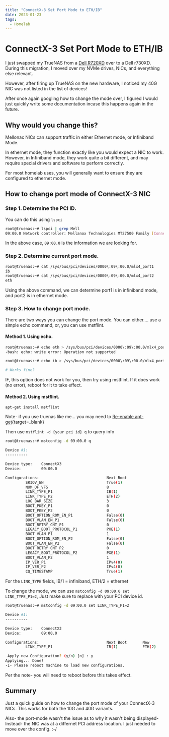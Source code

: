 ```yaml
---
title: "ConnectX-3 Set Port Mode to ETH/IB"
date: 2023-01-23
tags:
  - Homelab
---
```


# ConnectX-3 Set Port Mode to ETH/IB

I just swapped my TrueNAS from a [Dell R720XD](2023-01-13-r720xd-death.md) over to a Dell r730XD. During this migration, I moved over my NVMe drives, NICs, and everything else relevant.

However, after firing up TrueNAS on the new hardware, I noticed my 40G NIC was not listed in the list of devices!

After once again googling how to change the mode over, I figured I would just quickly write some documentation incase this happens again in the future.

<!-- more -->

## Why would you change this?

Mellonax NICs can support traffic in either Ethernet mode, or Infiniband Mode. 

In ethernet mode, they function exactly like you would expect a NIC to work. However, in Infiniband mode, they work quite a bit different, and may require special drivers and software to perform correctly.

For most homelab uses, you will generally want to ensure they are configured to ethernet mode.

## How to change port mode of ConnectX-3 NIC

### Step 1. Determine the PCI ID.

You can do this using `lspci`

``` bash
root@truenas:~# lspci | grep Mell
09:00.0 Network controller: Mellanox Technologies MT27500 Family [ConnectX-3]
```

In the above case, `09:00.0` is the information we are looking for.

### Step 2. Determine current port mode.

``` bash
root@truenas:~# cat /sys/bus/pci/devices/0000\:09\:00.0/mlx4_port1
ib
root@truenas:~# cat /sys/bus/pci/devices/0000\:09\:00.0/mlx4_port2
eth
```

Using the above command, we can determine port1 is in infiniband mode, and port2 is in ethernet mode.

### Step 3. How to change port mode.

There are two ways you can change the port mode. You can either.... use a simple echo command, or, you can use mstflint.

#### Method 1. Using echo.

``` bash
root@truenas:~# echo eth > /sys/bus/pci/devices/0000\:09\:00.0/mlx4_port1
-bash: echo: write error: Operation not supported

root@truenas:~# echo ib > /sys/bus/pci/devices/0000\:09\:00.0/mlx4_port1

# Works fine?
```

IF, this option does not work for you, then try using mstflint. If it does work (no error), reboot for it to take effect.

#### Method 2. Using mstflint.

`apt-get install mstflint`

Note- if you use truenas like me... you may need to [Re-enable apt-get](./../2022-03/2022-03-26-TrueNAS-Reenable-apt-get.md){target=_blank}

Then use `mstflint -d {your pci id} q` to query info

``` bash
root@truenas:~# mstconfig -d 09:00.0 q

Device #1:
----------

Device type:    ConnectX3
Device:         09:00.0

Configurations:                              Next Boot
         SRIOV_EN                            True(1)
         NUM_OF_VFS                          8
         LINK_TYPE_P1                        IB(1)
         LINK_TYPE_P2                        ETH(2)
         LOG_BAR_SIZE                        3
         BOOT_PKEY_P1                        0
         BOOT_PKEY_P2                        0
         BOOT_OPTION_ROM_EN_P1               False(0)
         BOOT_VLAN_EN_P1                     False(0)
         BOOT_RETRY_CNT_P1                   0
         LEGACY_BOOT_PROTOCOL_P1             PXE(1)
         BOOT_VLAN_P1                        1
         BOOT_OPTION_ROM_EN_P2               False(0)
         BOOT_VLAN_EN_P2                     False(0)
         BOOT_RETRY_CNT_P2                   0
         LEGACY_BOOT_PROTOCOL_P2             PXE(1)
         BOOT_VLAN_P2                        1
         IP_VER_P1                           IPv4(0)
         IP_VER_P2                           IPv4(0)
         CQ_TIMESTAMP                        True(1)
```

For the `LINK_TYPE` fields, IB/1 = infiniband, ETH/2 = ethernet

To change the mode, we can use `mstconfig -d 09:00.0 set LINK_TYPE_P1=2`, Just make sure to replace with your PCI device id.

``` bash
root@truenas:~# mstconfig -d 09:00.0 set LINK_TYPE_P1=2

Device #1:
----------

Device type:    ConnectX3
Device:         09:00.0

Configurations:                              Next Boot       New
         LINK_TYPE_P1                        IB(1)           ETH(2)

 Apply new Configuration? (y/n) [n] : y
Applying... Done!
-I- Please reboot machine to load new configurations.
```

Per the note- you will need to reboot before this takes effect.


## Summary

Just a quick guide on how to change the port mode of your ConnectX-3 NICs. This works for both the 10G and 40G variants.

Also- the port-mode wasn't the issue as to why it wasn't being displayed- Instead- the NIC was at a differnet PCI address location. I just needed to move over the config. :-/